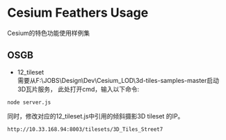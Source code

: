 # Cesium Feathers Usage
Cesium的特色功能使用样例集

## OSGB
* 12_tileset  
需要从F:\JOBS\Design\Dev\Cesium_LOD\3d-tiles-samples-master启动3D瓦片服务， 此处打开cmd，输入以下命令:  
```
node server.js
```
同时，修改对应的12_tileset.js中引用的倾斜摄影3D tileset 的IP。  
```
http://10.33.168.94:8003/tilesets/3D_Tiles_Street7
```  






